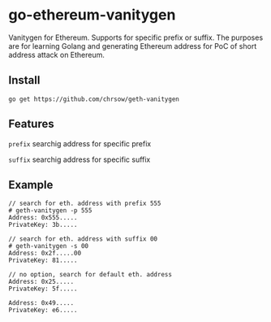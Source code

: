 # go-ethereum-vanitygen
Vanitygen for Ethereum. Supports for specific prefix or suffix. 
The purposes are for learning Golang and generating Ethereum address for PoC of short address attack on Ethereum.

## Install
```
go get https://github.com/chrsow/geth-vanitygen
```

## Features
`prefix` searchig address for specific prefix

`suffix` searchig address for specific suffix

## Example
```
// search for eth. address with prefix 555
# geth-vanitygen -p 555
Address: 0x555.....
PrivateKey: 3b.....

// search for eth. address with suffix 00
# geth-vanitygen -s 00
Address: 0x2f.....00
PrivateKey: 81.....

// no option, search for default eth. address
Address: 0x25.....
PrivateKey: 5f.....

Address: 0x49.....
PrivateKey: e6.....
```